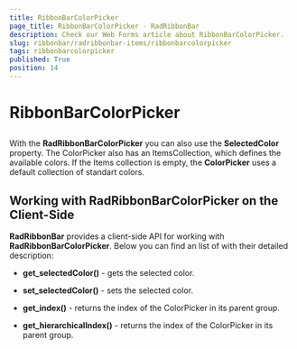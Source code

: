 ```yaml
---
title: RibbonBarColorPicker
page_title: RibbonBarColorPicker - RadRibbonBar
description: Check our Web Forms article about RibbonBarColorPicker.
slug: ribbonbar/radribbonbar-items/ribbonbarcolorpicker
tags: ribbonbarcolorpicker
published: True
position: 14
---
```


# RibbonBarColorPicker



## 

With the **RadRibbonBarColorPicker** you can also use the **SelectedColor** property. The ColorPicker also has an ItemsCollection, which defines the available colors. If the Items collection is empty, the **ColorPicker** uses a default collection of standart colors.

## Working with RadRibbonBarColorPicker on the Client-Side

**RadRibbonBar** provides a client-side API for working with **RadRibbonBarColorPicker**. Below you can find an list of with their detailed description:

* **get_selectedColor()** - gets the selected color.

* **set_selectedColor()** - sets the selected color.

* **get_index()** - returns the index of the ColorPicker in its parent group.

* **get_hierarchicalIndex()** - returns the index of the ColorPicker in its parent group.
